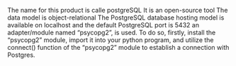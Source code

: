 The name for this product is calle postgreSQL
It is an open-source tool
The data model is object-relational
The PostgreSQL database hosting model is available on localhost and the default PostgreSQL port is 5432 
an adapter/module named “psycopg2”, is used. To do so, firstly, install the “psycopg2” module, import it into your python program, and utilize the connect() function of the “psycopg2” module to establish a connection with Postgres.
